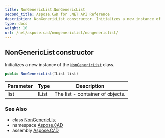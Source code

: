 ```yaml
---
title: NonGenericList.NonGenericList
second_title: Aspose.CAD for .NET API Reference
description: NonGenericList constructor. Initializes a new instance of the NonGenericList class
type: docs
weight: 10
url: /net/aspose.cad/nongenericlist/nongenericlist/
---
```

## NonGenericList constructor

Initializes a new instance of the [`NonGenericList`](../) class.

```csharp
public NonGenericList(IList list)
```

| Parameter | Type | Description |
| --- | --- | --- |
| list | IList | The list - container of objects. |

### See Also

* class [NonGenericList](../)
* namespace [Aspose.CAD](../../../aspose.cad/)
* assembly [Aspose.CAD](../../../)


